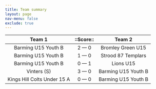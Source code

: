 ```yaml
---
title: Team summary
layout: page
nav-menu: false
exclude: true
---
```




|           Team 1            |  ::Score::  |       Team 2        |
|:---------------------------:|:-----------:|:-------------------:|
|     Barming U15 Youth B     | 2 &mdash; 0 |  Bromley Green U15  |
|     Barming U15 Youth B     | 1 &mdash; 0 | Strood 87 Templars  |
|     Barming U15 Youth B     | 0 &mdash; 1 |      Lions U15      |
|         Vinters (S)         | 3 &mdash; 0 | Barming U15 Youth B |
| Kings Hill Colts Under 15 A | 0 &mdash; 0 | Barming U15 Youth B |

 <br /><br /><br />